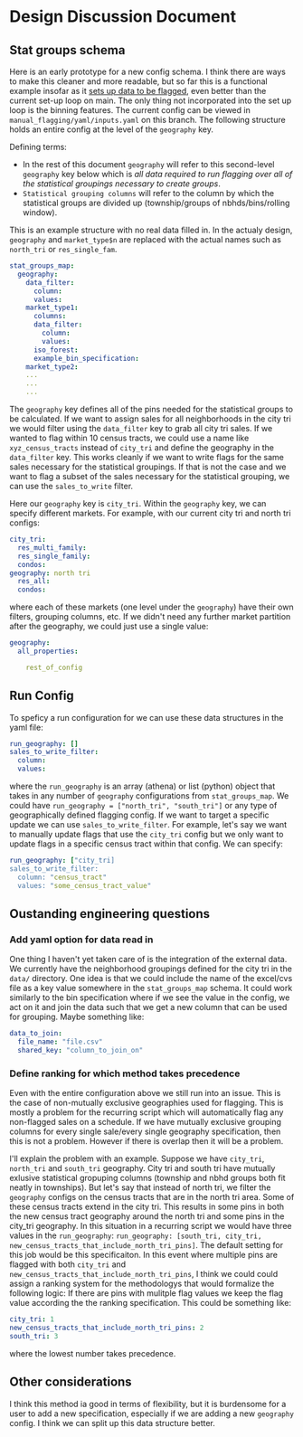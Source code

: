 # Design Discussion Document

## Stat groups schema
Here is an early prototype for a new config schema. I think there are ways to make this cleaner and more readable, but so far this is a functional example insofar as it [sets up data to be flagged](https://github.com/ccao-data/model-sales-val/blob/98-make-flagging-script-more-flexible-with-respect-to-geography/manual_flagging/flagging.py#L209-L245), even better than the current set-up loop on main. The only thing not incorporated into the set up loop is the binning features. The current config can be viewed in `manual_flagging/yaml/inputs.yaml` on this branch. The following structure holds an entire config at the level of the `geography` key. 
  
Defining terms:
- In the rest of this document `geography` will refer to this second-level `geography` key below which is *all data required to run flagging over all of the statistical groupings necessary to create groups*.
- `Statistical grouping columns` will refer to the column by which the statistical groups are divided up (township/groups of nbhds/bins/rolling window).
  
This is an example structure with no real data filled in. In the actualy design, `geography` and `market_type$n` are replaced with the actual names such as `north_tri` or `res_single_fam`.  

```yaml
stat_groups_map:
  geography:
    data_filter:
      column: 
      values: 
    market_type1:
      columns:
      data_filter:
        column: 
        values: 
      iso_forest:
      example_bin_specification:
    market_type2:
    ...
    ...
    ...
```
  
The `geography` key defines all of the pins needed for the statistical groups to be calculated. If we want to assign sales for all neighborhoods in the city tri we would filter using the `data_filter` key to grab all city tri sales. If we wanted to flag within 10 census tracts, we could use a name like `xyz_census_tracts` instead of `city_tri` and define the geography in the `data_filter` key. This works cleanly if we want to write flags for the same sales necessary for the statistical groupings. If that is not the case and we want to flag a subset of the sales necessary for the statistical grouping, we can use the `sales_to_write` filter.  
  
Here our `geography` key is `city_tri`. Within the `geography` key, we can specify different markets. For example, with our current city tri and north tri configs:
  
```yaml
city_tri:
  res_multi_family:
  res_single_family:
  condos:
geography: north tri
  res_all:
  condos:
```
  
where each of these markets (one level under the `geography`) have their own filters, grouping columns, etc. If we didn't need any further market partition after the geography, we could just use a single value:
```yaml
geography:
  all_properties:

    rest_of_config

```
## Run Config
To speficy a run configuration for we can use these data structures in the yaml file:

```yaml
run_geography: []
sales_to_write_filter:
  column:
  values:
```
where the `run_geography` is an array (athena) or list (python) object that takes in any number of `geography` configurations from `stat_groups_map`. We could have `run_geography = ["north_tri", "south_tri"]` or any type of geographically defined flagging config. If we want to target a specific update we can use `sales_to_write_filter`. For example, let's say we want to manually update flags that use the `city_tri` config but we only want to update flags in a specific census tract within that config. We can specify:

```yaml
run_geography: ["city_tri]
sales_to_write_filter:
  column: "census_tract"
  values: "some_census_tract_value"
```
  
## Oustanding engineering questions

### Add yaml option for data read in

One thing I haven't yet taken care of is the integration of the external data. We currently have the neighborhood groupings defined for the city tri in the `data/` directory. One idea is that we could include the name of the excel/cvs file as a key value somewhere in the `stat_groups_map` schema. It could work similarly to the bin specification where if we see the value in the config, we act on it and join the data such that we get a new column that can be used for grouping. Maybe something like:

```yaml
data_to_join:
  file_name: "file.csv"
  shared_key: "column_to_join_on"

```

### Define ranking for which method takes precedence

Even with the entire configuration above we still run into an issue. This is the case of non-mutually exclusive geographies used for flagging. This is mostly a problem for the recurring script which will automatically flag any non-flagged sales on a schedule. If we have mutually exclusive grouping columns for every single sale/every single geography specification, then this is not a problem. However if there is overlap then it will be a problem. 
  
I'll explain the problem with an example. Suppose we have `city_tri`, `north_tri` and `south_tri` geography. City tri and south tri have mutually exlusive statistical gropuping columns (township and nbhd groups both fit neatly in townships). But let's say that instead of north tri, we filter the `geography` configs on the census tracts that are in the north tri area. Some of these census tracts extend in the city tri. This results in some pins in both the new census tract geography around the north tri and some pins in the city_tri geography. In this situation in a recurring script we would have three values in the `run_geography`: `run_geography: [south_tri, city_tri, new_census_tracts_that_include_north_tri_pins]`. The default setting for this job would be this specificaiton. In this event where multiple pins are flagged with both `city_tri` and `new_census_tracts_that_include_north_tri_pins`, I think we could could assign a ranking system for the methodologys that would formalize the following logic: If there are pins with mulitple flag values we keep the flag value according the the ranking specification. This could be something like:

```yaml
city_tri: 1
new_census_tracts_that_include_north_tri_pins: 2
south_tri: 3
```

where the lowest number takes precedence. 

## Other considerations

I think this method ia good in terms of flexibility, but it is burdensome for a user to add a new specification, especially if we are adding a new `geography` config. I think we can split up this data structure better.
